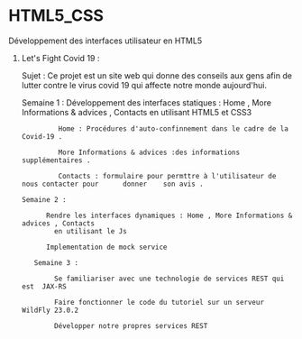 # HTML5_CSS
Développement des interfaces utilisateur en HTML5 

1. Let's Fight Covid 19 : 
     
      Sujet :
          Ce projet est un site web qui donne des conseils aux gens afin 
          de lutter contre le virus covid 19 qui affecte notre monde aujourd'hui.

      Semaine 1 : 
              Développement des interfaces statiques : Home , More Informations & advices , Contacts 
                  en utilisant HTML5 et CSS3 
                
                Home : Procédures d'auto-confinnement dans le cadre de la Covid-19 .

                More Informations & advices :des informations supplémentaires .
                
                Contacts : formulaire pour permttre à l'utilisateur de nous contacter pour      donner    son avis .

       Semaine 2 : 

             Rendre les interfaces dynamiques : Home , More Informations & advices , Contacts 
               en utilisant le Js 

             Implementation de mock service 

          Semaine 3 :

               Se familiariser avec une technologie de services REST qui est  JAX-RS

               Faire fonctionner le code du tutoriel sur un serveur WildFly 23.0.2 

               Développer notre propres services REST

